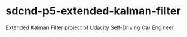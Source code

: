 # sdcnd-p5-extended-kalman-filter
Extended Kalman Filter project of Udacity Self-Driving Car Engineer
